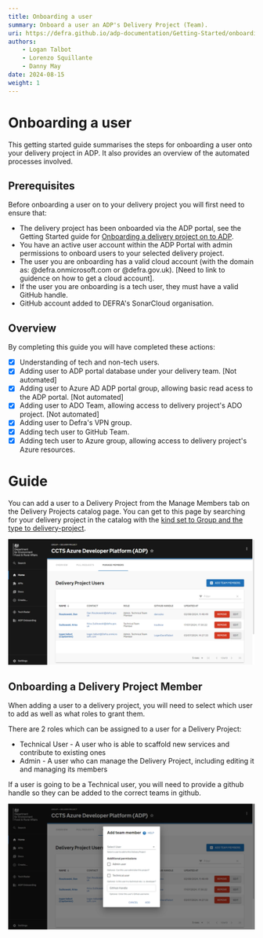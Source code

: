 ```yaml
---
title: Onboarding a user
summary: Onboard a user an ADP's Delivery Project (Team).
uri: https://defra.github.io/adp-documentation/Getting-Started/onboarding-a-user/
authors:
    - Logan Talbot
    - Lorenzo Squillante
    - Danny May
date: 2024-08-15
weight: 1
---
```

# Onboarding a user

This getting started guide summarises the steps for onboarding a user onto your delivery project in ADP. It also provides an overview of the automated processes involved.

## Prerequisites

Before onboarding a user on to your delivery project you will first need to ensure that:

- The delivery project has been onboarded via the ADP portal, see the Getting Started guide for [Onboarding a delivery project on to ADP](onboarding-a-delivery-project.md).
- You have an active user account within the ADP Portal with admin permissions to onboard users to your selected delivery project.
- The user you are onboarding has a valid cloud account (with the domain as: @defra.onmicrosoft.com or @defra.gov.uk). [Need to link to guidence on how to get a cloud account].
- If the user you are onboarding is a tech user, they must have a valid GitHub handle.
- GitHub account added to DEFRA's SonarCloud organisation.

## Overview

By completing this guide you will have completed these actions:

- [X] Understanding of tech and non-tech users.
- [X] Adding user to ADP portal database under your delivery team. [Not automated]
- [X] Adding user to Azure AD ADP portal group, allowing basic read acess to the ADP portal. [Not automated]
- [X] Adding user to ADO Team, allowing access to delivery project's ADO project. [Not automated]
- [X] Adding user to Defra's VPN group.
- [X] Adding tech user to GitHub Team.
- [X] Adding tech user to Azure group, allowing access to delivery project's Azure resources.

# Guide

You can add a user to a Delivery Project from the Manage Members tab on the Delivery Projects catalog page. You can get to this page by searching for your delivery project in the catalog with the [kind set to Group and the type to delivery-project](https://portal.adp.defra.gov.uk/catalog?filters%5Bkind%5D=group&filters%5Btype%5D=delivery-project&filters%5Buser%5D=all). 

![Edit Delivery Project Members](../images/adp-edit-delivery-project-members.png)

## Onboarding a Delivery Project Member

When adding a user to a delivery project, you will need to select which user to add as well as what roles to grant them.

There are 2 roles which can be assigned to a user for a Delivery Project:
- Technical User - A user who is able to scaffold new services and contribute to existing ones
- Admin - A user who can manage the Delivery Project, including editing it and managing its members

If a user is going to be a Technical user, you will need to provide a github handle so they can be added to the correct teams in github.

![Create Delivery Project Member](../images/adp-create-delivery-project-member.png)
